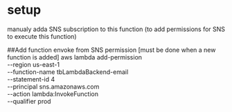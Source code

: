# setup
manualy adda SNS subscription to this function (to add permissions for SNS to execute this function)

##Add function envoke from SNS permission [must be done when a new function is added]
  aws lambda add-permission \
  --region us-east-1 \
  --function-name tbLambdaBackend-email \
  --statement-id 4 \
  --principal sns.amazonaws.com \
  --action lambda:InvokeFunction \
  --qualifier prod